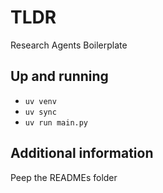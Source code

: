 # TLDR

Research Agents Boilerplate

## Up and running

- `uv venv`
- `uv sync`
- `uv run main.py`

## Additional information

Peep the READMEs folder